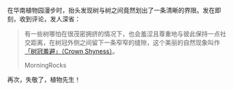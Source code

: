 在华南植物园漫步时，抬头发现树与树之间竟然划出了一条清晰的界限。发在即刻，收到评论，发人深省：

> 有一些树哪怕在很茂密拥挤的情况下，也会羞涩且尊重地与彼此保持一点社交距离，在树冠外侧之间留下一条窄窄的缝隙，这个美丽的自然现象叫作[「树冠羞避」（Crown Shyness）](https://zh.wikipedia.org/wiki/%E6%A0%91%E5%86%A0%E7%BE%9E%E9%81%BF)。
> 
> MorningRocks

再次，失敬了，植物先生！